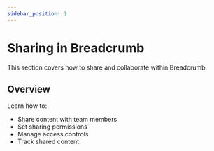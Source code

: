 ```yaml
---
sidebar_position: 1
---
```


# Sharing in Breadcrumb

This section covers how to share and collaborate within Breadcrumb.

## Overview

Learn how to:
- Share content with team members
- Set sharing permissions
- Manage access controls
- Track shared content
